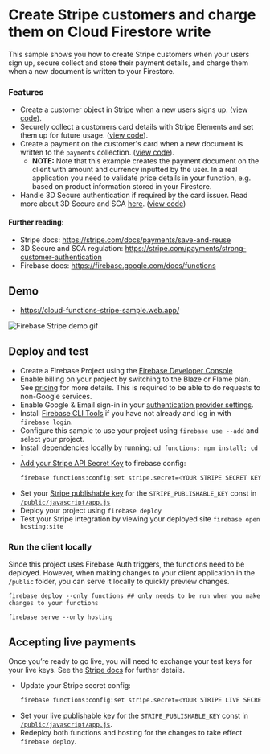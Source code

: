 # Create Stripe customers and charge them on Cloud Firestore write

This sample shows you how to create Stripe customers when your users sign up, secure collect and store their payment details, and charge them when a new document is written to your Firestore.

### Features

- Create a customer object in Stripe when a new users signs up. ([view code](./functions/index.js#L29)).
- Securely collect a customers card details with Stripe Elements and set them up for future usage. ([view code](./public/javascript/app.js#L69)).
- Create a payment on the customer's card when a new document is written to the `payments` collection. ([view code](./functions/index.js#L75)).
  - **NOTE:** Note that this example creates the payment document on the client with amount and currency inputted by the user. In a real application you need to validate price details in your function, e.g. based on product information stored in your Firestore.
- Handle 3D Secure authentication if required by the card issuer. Read more about 3D Secure and SCA [here](https://stripe.com/payments/strong-customer-authentication). ([view code](./functions/index.js#L114))

#### Further reading:

- Stripe docs: https://stripe.com/docs/payments/save-and-reuse
- 3D Secure and SCA regulation: https://stripe.com/payments/strong-customer-authentication
- Firebase docs: https://firebase.google.com/docs/functions

## Demo

- https://cloud-functions-stripe-sample.web.app/

![Firebase Stripe demo gif](./demo.gif)

## Deploy and test

- Create a Firebase Project using the [Firebase Developer Console](https://console.firebase.google.com)
- Enable billing on your project by switching to the Blaze or Flame plan. See [pricing](https://firebase.google.com/pricing/) for more details. This is required to be able to do requests to non-Google services.
- Enable Google & Email sign-in in your [authentication provider settings](https://console.firebase.google.com/project/_/authentication/providers).
- Install [Firebase CLI Tools](https://github.com/firebase/firebase-tools) if you have not already and log in with `firebase login`.
- Configure this sample to use your project using `firebase use --add` and select your project.
- Install dependencies locally by running: `cd functions; npm install; cd -`
- [Add your Stripe API Secret Key](https://dashboard.stripe.com/account/apikeys) to firebase config:
  ```bash
  firebase functions:config:set stripe.secret=<YOUR STRIPE SECRET KEY>
  ```
- Set your [Stripe publishable key](https://dashboard.stripe.com/account/apikeys) for the `STRIPE_PUBLISHABLE_KEY` const in [`/public/javascript/app.js`](./public/javascript/app.js#L16)
- Deploy your project using `firebase deploy`
- Test your Stripe integration by viewing your deployed site `firebase open hosting:site`

### Run the client locally

Since this project uses Firebase Auth triggers, the functions need to be deployed. However, when making changes to your client application in the `/public` folder, you can serve it locally to quickly preview changes.

```
firebase deploy --only functions ## only needs to be run when you make changes to your functions

firebase serve --only hosting
```

## Accepting live payments

Once you’re ready to go live, you will need to exchange your test keys for your live keys. See the [Stripe docs](https://stripe.com/docs/keys) for further details.

- Update your Stripe secret config:
  ```bash
  firebase functions:config:set stripe.secret=<YOUR STRIPE LIVE SECRET KEY>
  ```
- Set your [live publishable key](https://dashboard.stripe.com/account/apikeys) for the `STRIPE_PUBLISHABLE_KEY` const in [`/public/javascript/app.js`](./public/javascript/app.js#L16).
- Redeploy both functions and hosting for the changes to take effect `firebase deploy`.
